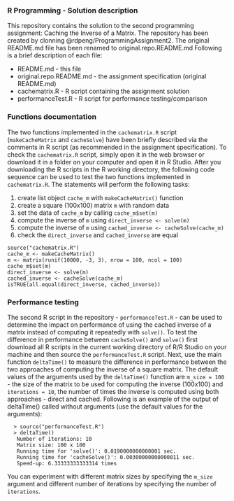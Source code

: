 ### R Programming - Solution description

This repository contains the solution to the second programming 
assignment: Caching the Inverse of a Matrix.
The repository has been created by clonning @rdpeng/ProgrammingAssignment2.
The original README.md file has been renamed to original.repo.README.md
Following is a brief description of each file:

* README.md - this file
* original.repo.README.md - the assignment specification (original README.md)
* cachematrix.R - R script containing the assignment solution
* performanceTest.R - R script for performance testing/comparison

### Functions documentation

The two functions implemented in the `cachematrix.R` script (`makeCacheMatrix`
and `cacheSolve`) have been briefly described via the comments in R script (as 
recommended in the assignment specification).
To check the `cachematrix.R` script, simply open it in the web browser or 
download it in a folder on your computer and open it in R Studio.
After you downloading the R scripts in the R working directory, the 
following code sequence can be used to test the two functions implemented
in `cachematrix.R`. The statements will perform the following tasks:

1.  create list object `cache_m` with `makeCacheMatrix()` function
2.  create a square (100x100) matrix `m` with random data
2.  set the data of `cache_m` by calling `cache_m$set(m)`
3.  compute the inverse of `m` using `direct_inverse <- solve(m)` 
4.  compute the inverse of `m` using `cached_inverse <- cacheSolve(cache_m)`
5.  check the `direct_inverse` and `cached_inverse` are equal

<!-- -->
    
    source("cachematrix.R")
    cache_m <- makeCacheMatrix()
    m <- matrix(runif(10000, -3, 3), nrow = 100, ncol = 100)
    cache_m$set(m)
    direct_inverse <- solve(m)
    cached_inverse <- cacheSolve(cache_m)
    isTRUE(all.equal(direct_inverse, cached_inverse))
    

### Performance testing

The second R script in the repository - `performanceTest.R` - can be used to
determine the impact on performance of using the cached inverse of a matrix
instead of computing it repeatedly with `solve()`.
To test the difference in performance between `cacheSolve()` and `solve()` 
first download all R scripts in the current working directory of R/R Studio
on your machine and then source the `performanceTest.R` script.
Next, use the main function `deltaTime()` to measure the difference in 
performance between the two approaches of computing the inverse of a square 
matrix. The default values of the arguments used by the `deltaTime()` 
function are `m_size = 100` - the size of the matrix to be used for 
computing the inverse (100x100) and `iterations = 10`, the number of times
the inverse is computed using both approaches - direct and cached.
Following is an example of the output of deltaTime() called without arguments
(use the default values for the arguments):

      > source("performanceTest.R")
      > deltaTime()
       Number of iterations: 10 
       Matrix size: 100 x 100 
       Running time for 'solve()': 0.0190000000000001 sec.
       Running time for 'cacheSolve()': 0.00300000000000011 sec.
       Speed-up: 6.33333333333314 times

You can experiment with different matrix sizes by specifying the `m_size` 
argument and different number of iterations by specifying the number 
of `iterations`.
